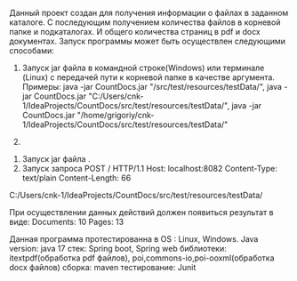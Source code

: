Данный проект создан для получения информации о файлах в заданном каталоге. С последующим получением количества файлов в корневой папке и подкаталогах. 
И общего количества страниц в pdf и docx документах.
Запуск программы может быть осуществлен следующими способами:

1) Запуск jar файла в командной строке(Windows) или терминале (Linux) с передачей пути к корневой папке в качестве аргумента.
Примеры:
java -jar CountDocs.jar "/src/test/resources/testData/",
java -jar CountDocs.jar "C:/Users/cnk-1/IdeaProjects/CountDocs/src/test/resources/testData/",
java -jar CountDocs.jar "/home/grigoriy/cnk-1/IdeaProjects/CountDocs/src/test/resources/testData/"

2) 
1. Запуск jar файла .
2. Запуск запроса 
  POST / HTTP/1.1
   Host: localhost:8082
   Content-Type: text/plain
   Content-Length: 66

C:/Users/cnk-1/IdeaProjects/CountDocs/src/test/resources/testData/

При осуществлении данных действий должен появиться результат в виде:
Documents: 10
Pages: 13


Данная программа протестированна в ОS : Linux, Windows.
Java version: java 17
стек: Spring boot, Spring web
библиотеки: itextpdf(обработка pdf файлов),  poi,commons-io,poi-ooxml(обработка docx файлов)
сборка: maven
тестирование: Junit